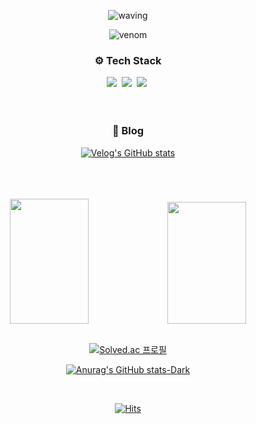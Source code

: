 



<div align="center">

  ![waving](https://capsule-render.vercel.app/api?type=waving&height=200&text=woohyeok&fontAlign=80&fontAlignY=40&color=0:2ebf91,100:8360c3&fontColor=ffffff&animation=twinkling)
  
  ![venom](https://capsule-render.vercel.app/api?type=venom&height=200&text=woohyeok&fontSize=70&color=0:8871e5,100:b678c4&stroke=b678c4&animation=twinkling)
  
  <h3 align="center">⚙️ Tech Stack</h3>
  <img src="https://img.shields.io/badge/react-20232a.svg?style=for-the-badge&logo=react&logoColor=61DAFB" />&nbsp
  <img src="https://img.shields.io/badge/typescript-%23007ACC.svg?style=for-the-badge&amp;logo=typescript&amp;logoColor=white"/>&nbsp
  <img src="https://img.shields.io/badge/Next-black?style=for-the-badge&amp;logo=next.js&amp;logoColor=white"/>&nbsp

</br>
<br>
<br>

<h3 align="center">📝 Blog </h3>


[![Velog's GitHub stats](https://velog-readme-stats.vercel.app/api/list?name=woogur29)](https://velog.io/@woogur29/posts)


<br>
<br>
<br>


<div>
<img width="50%" height="200px" src="https://streak-stats.demolab.com?user=wo-o29&theme=buefy-dark&locale=en"><img width="50%" height="195px" src="https://github-readme-stats.vercel.app/api/top-langs/?username=woo29&layout=compact&theme=tokyonight&hide_border=false">
</div>



<br>

[![Solved.ac
프로필](http://mazassumnida.wtf/api/v2/generate_badge?boj=woogur29)](https://solved.ac/woogur29)


[![Anurag's GitHub stats-Dark](https://github-readme-stats.vercel.app/api?username=wo-o29&show_icons=true&theme=tokyonight#gh-dark-mode-only)](https://github.com/wo-o29/github-readme-stats#gh-dark-mode-only)

<br>

[![Hits](https://hits.seeyoufarm.com/api/count/incr/badge.svg?url=https%3A%2F%2Fgithub.com%2F%2508woogur29%2Fhit-counter&count_bg=%23375BFF&title_bg=%23000000&icon=ghostery.svg&icon_color=%23FFFFFF&title=+-&edge_flat=false)](https://hits.seeyoufarm.com)
</div>
